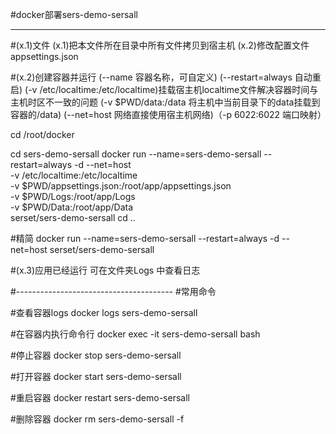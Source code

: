 #docker部署sers-demo-sersall
 
---------------------------------
#(x.1)文件
  (x.1)把本文件所在目录中所有文件拷贝到宿主机
  (x.2)修改配置文件 appsettings.json
 


#(x.2)创建容器并运行
(--name 容器名称，可自定义)
(--restart=always 自动重启)
(-v /etc/localtime:/etc/localtime)挂载宿主机localtime文件解决容器时间与主机时区不一致的问题
(-v $PWD/data:/data 将主机中当前目录下的data挂载到容器的/data)
(--net=host 网络直接使用宿主机网络)（-p 6022:6022 端口映射）

cd /root/docker

cd sers-demo-sersall
docker run --name=sers-demo-sersall --restart=always -d --net=host\
-v /etc/localtime:/etc/localtime \
-v $PWD/appsettings.json:/root/app/appsettings.json \
-v $PWD/Logs:/root/app/Logs \
-v $PWD/Data:/root/app/Data \
serset/sers-demo-sersall
cd ..

#精简
docker run --name=sers-demo-sersall --restart=always -d --net=host serset/sers-demo-sersall


#(x.3)应用已经运行
   可在文件夹Logs 中查看日志


#---------------------------------------
#常用命令

#查看容器logs
docker logs sers-demo-sersall 

#在容器内执行命令行
docker  exec -it sers-demo-sersall  bash

#停止容器
docker stop sers-demo-sersall 

#打开容器
docker start sers-demo-sersall 

#重启容器
docker restart sers-demo-sersall 


#删除容器
docker rm sers-demo-sersall -f 


